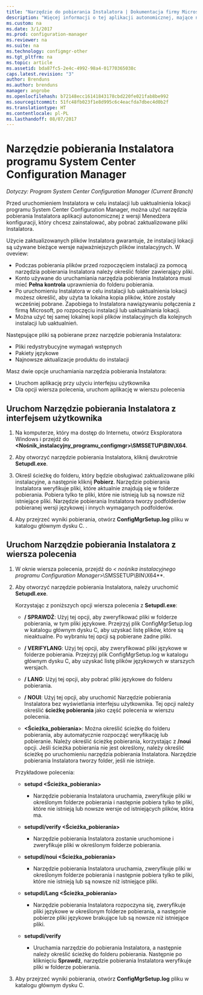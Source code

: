 ```yaml
---
title: "Narzędzie do pobierania Instalatora | Dokumentacja firmy Microsoft"
description: "Więcej informacji o tej aplikacji autonomicznej, mające na celu zapewnienie, że instalacji lokacji są używane bieżące wersje najważniejszych plików instalacyjnych."
ms.custom: na
ms.date: 3/1/2017
ms.prod: configuration-manager
ms.reviewer: na
ms.suite: na
ms.technology: configmgr-other
ms.tgt_pltfrm: na
ms.topic: article
ms.assetid: bda87fc5-2e4c-4992-98a4-01770365038c
caps.latest.revision: "3"
author: Brenduns
ms.author: brenduns
manager: angrobe
ms.openlocfilehash: b72148ecc16141843178cbd220fe021fab8be992
ms.sourcegitcommit: 51fc48fb023f1e8d995c6c4eacfda7dbec4d0b2f
ms.translationtype: HT
ms.contentlocale: pl-PL
ms.lasthandoff: 08/07/2017
---
```

# <a name="setup-downloader-for-system-center-configuration-manager"></a>Narzędzie pobierania Instalatora programu System Center Configuration Manager

*Dotyczy: Program System Center Configuration Manager (Current Branch)*

Przed uruchomieniem Instalatora w celu instalacji lub uaktualnienia lokacji programu System Center Configuration Manager, można użyć narzędzia pobierania Instalatora aplikacji autonomicznej z wersji Menedżera konfiguracji, który chcesz zainstalować, aby pobrać zaktualizowane pliki Instalatora.  

Użycie zaktualizowanych plików Instalatora gwarantuje, że instalacji lokacji są używane bieżące wersje najważniejszych plików instalacyjnych. W oveview:   
-   Podczas pobierania plików przed rozpoczęciem instalacji za pomocą narzędzia pobierania Instalatora należy określić folder zawierający pliki.  
-   Konto używane do uruchamiania narzędzia pobierania Instalatora musi mieć **Pełna kontrola** uprawnienia do folderu pobierania.  
-   Po uruchomieniu Instalatora w celu instalacji lub uaktualnienia lokacji możesz określić, aby użyta ta lokalna kopia plików, które zostały wcześniej pobrane. Zapobiega to Instalatora nawiązywaniu połączenia z firmą Microsoft, po rozpoczęciu instalacji lub uaktualniania lokacji.  
-   Można użyć tej samej lokalnej kopii plików instalacyjnych dla kolejnych instalacji lub uaktualnień.  

Następujące pliki są pobierane przez narzędzie pobierania Instalatora:  
-   Pliki redystrybucyjne wymagań wstępnych  
-   Pakiety językowe  
-   Najnowsze aktualizacje produktu do instalacji  

Masz dwie opcje uruchamiania narzędzia pobierania Instalatora:
- Uruchom aplikację przy użyciu interfejsu użytkownika
- Dla opcji wiersza polecenia, uruchom aplikację w wierszu polecenia


## <a name="run-setup-downloader-with-the-user-interface"></a>Uruchom Narzędzie pobierania Instalatora z interfejsem użytkownika  

1.  Na komputerze, który ma dostęp do Internetu, otwórz Eksploratora Windows i przejdź do  **&lt;Nośnik_instalacyjny_programu_configmgr\>\SMSSETUP\BIN\X64**.  

2.  Aby otworzyć narzędzie pobierania Instalatora, kliknij dwukrotnie **Setupdl.exe**.   

3. Określ ścieżkę do folderu, który będzie obsługiwać zaktualizowane pliki instalacyjne, a następnie kliknij **Pobierz**. Narzędzie pobierania Instalatora weryfikuje pliki, które aktualnie znajdują się w folderze pobierania. Pobiera tylko te pliki, które nie istnieją lub są nowsze niż istniejące pliki. Narzędzie pobierania Instalatora tworzy podfolderów pobieranej wersji językowej i innych wymaganych podfolderów.  

4.  Aby przejrzeć wyniki pobierania, otwórz **ConfigMgrSetup.log** pliku w katalogu głównym dysku C.  .  

## <a name="run-setup-downloader-from-a-command-prompt"></a>Uruchom Narzędzie pobierania Instalatora z wiersza polecenia  

1.  W oknie wiersza polecenia, przejdź do  **&lt;* nośnika instalacyjnego programu Configuration Manager*\>\SMSSETUP\BIN\X64**.   

2.  Aby otworzyć narzędzie pobierania Instalatora, należy uruchomić **Setupdl.exe**.

    Korzystając z poniższych opcji wiersza polecenia z **Setupdl.exe**:   

    -   **/ SPRAWDŹ**: Użyj tej opcji, aby zweryfikować pliki w folderze pobierania, w tym pliki językowe. Przejrzyj plik ConfigMgrSetup.log w katalogu głównym dysku C, aby uzyskać listę plików, które są nieaktualne. Po wybraniu tej opcji są pobierane żadne pliki.  

    -   **/ VERIFYLANG**: Użyj tej opcji, aby zweryfikować pliki językowe w folderze pobierania. Przejrzyj plik ConfigMgrSetup.log w katalogu głównym dysku C, aby uzyskać listę plików językowych w starszych wersjach.

    -   **/ LANG**: Użyj tej opcji, aby pobrać pliki językowe do folderu pobierania.  

    -   **/ NOUI**: Użyj tej opcji, aby uruchomić Narzędzie pobierania Instalatora bez wyświetlania interfejsu użytkownika. Tej opcji należy określić **ścieżkę pobierania** jako część polecenia w wierszu polecenia.  

    -   **&lt;Ścieżka_pobierania\>**: Można określić ścieżkę do folderu pobierania, aby automatycznie rozpocząć weryfikację lub pobieranie. Należy określić ścieżkę pobierania, korzystając z **/noui** opcji. Jeśli ścieżka pobierania nie jest określony, należy określić ścieżkę po uruchomieniu narzędzia pobierania Instalatora. Narzędzie pobierania Instalatora tworzy folder, jeśli nie istnieje.  

    Przykładowe polecenia:

    -   **setupd &lt;Ścieżka_pobierania\>**  

        -   Narzędzie pobierania Instalatora uruchamia, zweryfikuje pliki w określonym folderze pobierania i następnie pobiera tylko te pliki, które nie istnieją lub nowsze wersje od istniejących plików, która ma.     

    -   **setupdl/verify &lt;Ścieżka_pobierania\>**  

        -   Narzędzie pobierania Instalatora zostanie uruchomione i zweryfikuje pliki w określonym folderze pobierania.  

    -   **setupdl/noui &lt;Ścieżka_pobierania\>**  

        -   Narzędzie pobierania Instalatora uruchamia, zweryfikuje pliki w określonym folderze pobierania i następnie pobiera tylko te pliki, które nie istnieją lub są nowsze niż istniejące pliki.  

    -   **setupdl/Lang &lt;Ścieżka_pobierania\>**  

        -   Narzędzie pobierania Instalatora rozpoczyna się, zweryfikuje pliki językowe w określonym folderze pobierania, a następnie pobierze pliki językowe brakujące lub są nowsze niż istniejące pliki.  

    -   **setupdl/verify**  

        -   Uruchamia narzędzie do pobierania Instalatora, a następnie należy określić ścieżkę do folderu pobierania. Następnie po kliknięciu **Sprawdź**, narzędzie pobierania Instalatora weryfikuje pliki w folderze pobierania.  

3.  Aby przejrzeć wyniki pobierania, otwórz **ConfigMgrSetup.log** pliku w katalogu głównym dysku C.
